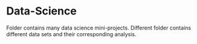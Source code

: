 # Data-Science

Folder contains many data science mini-projects. Different folder contains different data sets and their corresponding analysis. 
